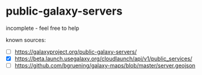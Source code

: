 # public-galaxy-servers

incomplete - feel free to help 

known sources:

- [ ]  https://galaxyproject.org/public-galaxy-servers/
- [x] https://beta.launch.usegalaxy.org/cloudlaunch/api/v1/public_services/
- [ ] https://github.com/bgruening/galaxy-maps/blob/master/server.geojson
